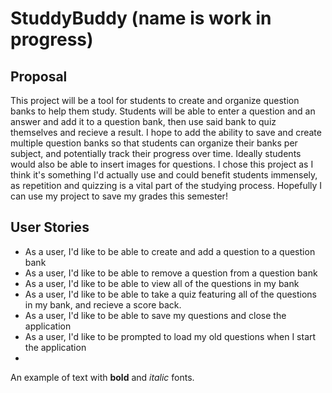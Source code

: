 # StuddyBuddy (name is work in progress)

## Proposal

This project will be a tool for students to create and organize question banks to help them study. Students will be able to enter a question and an answer and add it to a question bank, then use said bank to quiz themselves and recieve a result. I hope to add the ability to save and create multiple question banks so that students can organize their banks per subject, and potentially track their progress over time. Ideally students would also be able to insert images for questions.
I chose this project as I think it's something I'd actually use and could benefit students immensely, as repetition and quizzing is a vital part of the studying process. Hopefully I can use my project to save my grades this semester!


## User Stories
- As a user, I'd like to be able to create and add a question to a question bank
- As a user, I'd like to be able to remove a question from a question bank
- As a user, I'd like to be able to view all of the questions in my bank
- As a user, I'd like to be able to take a quiz featuring all of the questions in my bank, and recieve a score back.
- As a user, I'd like to be able to save my questions and close the application
- As a user, I'd like to be prompted to load my old questions when I start the application
- 
An example of text with **bold** and *italic* fonts. 
